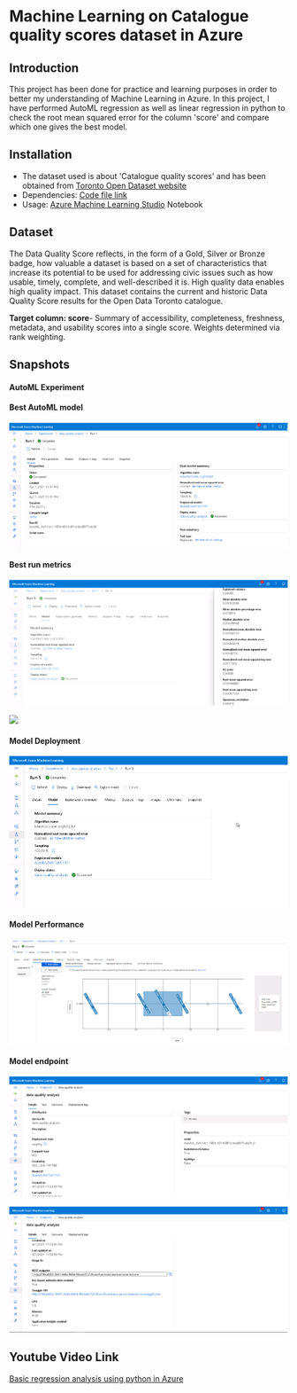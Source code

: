 #  Machine Learning on Catalogue quality scores dataset in Azure

## Introduction
This project has been done for practice and learning purposes in order to better my understanding of Machine Learning in Azure. 
In this project, I have performed AutoML regression as well as linear regression in python to check the root mean squared error for the column 'score' and compare which one gives the best model.

## Installation
* The dataset used is about 'Catalogue quality scores' and has been obtained from [Toronto Open Dataset website](https://open.toronto.ca/dataset/catalogue-quality-scores/)
* Dependencies: [Code file link](https://github.com/shatakshipachori/data_quality_analysis.git)
* Usage: [Azure Machine Learning Studio](https://azure.microsoft.com/en-in/services/machine-learning/) Notebook

## Dataset
The Data Quality Score reflects, in the form of a Gold, Silver or Bronze badge, how valuable a dataset is based on a set of characteristics that increase its potential to be used for addressing civic issues such as how usable, timely, complete, and well-described it is. High quality data enables high quality impact.
This dataset contains the current and historic Data Quality Score results for the Open Data Toronto catalogue.

**Target column: score**- Summary of accessibility, completeness, freshness, metadata, and usability scores into a single score. Weights determined via rank weighting.

## Snapshots

#### AutoML Experiment



#### Best AutoML model

![Best_run_details](Best_run_details.png)

#### Best run metrics

![Best_run_metrics](Best_run_metrics.png)

![](Best_run_metrics_1.png)

#### Model Deployment

![Model Deployment](Model_deployment.png)

#### Model Performance

![Model Performance](Model_Performance.png)

#### Model endpoint

![Model endpoint](Model_endpoint.png)

![](Model_endpoint_1.png)


## Youtube Video Link 
[Basic regression analysis using python in Azure](https://youtu.be/0KR0gucxt0A)
